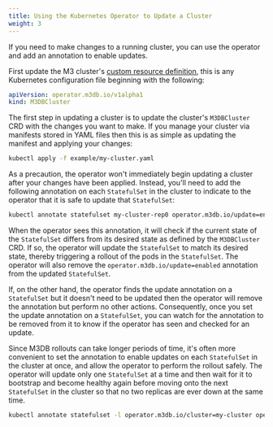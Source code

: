 ```yaml
---
title: Using the Kubernetes Operator to Update a Cluster
weight: 3
---
```



If you need to make changes to a running cluster, you can use the operator and add an annotation to enable updates.

First update the M3 cluster's [custom resource definition](https://kubernetes.io/docs/concepts/extend-kubernetes/api-extension/custom-resources/), this is any Kubernetes configuration file beginning with the following:

```yaml
apiVersion: operator.m3db.io/v1alpha1
kind: M3DBCluster
```

The first step in updating a cluster is to update the cluster's `M3DBCluster` CRD with the changes
you want to make. If you manage your cluster via manifests stored in YAML files then this is as
simple as updating the manifest and applying your changes:

```bash
kubectl apply -f example/my-cluster.yaml
```

As a precaution, the operator won't immediately begin updating a cluster after your changes have
been applied. Instead, you'll need to add the following annotation on each `StatefulSet` in the
cluster to indicate to the operator that it is safe to update that `StatefulSet`:

```bash
kubectl annotate statefulset my-cluster-rep0 operator.m3db.io/update=enabled
```

When the operator sees this annotation, it will check if the current state of the `StatefulSet`
differs from its desired state as defined by the `M3DBCluster` CRD. If so, the operator will
update the `StatefulSet` to match its desired state, thereby triggering a rollout of the pods in
the `StatefulSet`. The operator will also remove the `operator.m3db.io/update=enabled` annotation
from the updated `StatefulSet`.

If, on the other hand, the operator finds the update annotation on a `StatefulSet` but it doesn't
need to be updated then the operator will remove the annotation but perform no other actions.
Consequently, once you set the update annotation on a `StatefulSet`, you can watch for the
annotation to be removed from it to know if the operator has seen and checked for an update.

Since M3DB rollouts can take longer periods of time, it's often more convenient to set the
annotation to enable updates on each `StatefulSet` in the cluster at once, and allow the operator
to perform the rollout safely. The operator will update only one `StatefulSet` at a time and then
wait for it to bootstrap and become healthy again before moving onto the next `StatefulSet` in the
cluster so that no two replicas are ever down at the same time.

```bash
kubectl annotate statefulset -l operator.m3db.io/cluster=my-cluster operator.m3db.io/update=enabled
```
